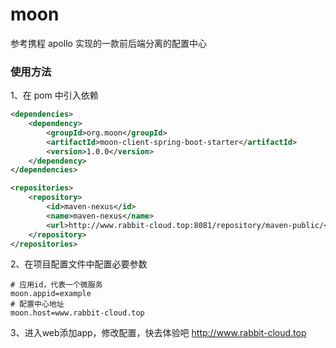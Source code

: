 # moon
参考携程 apollo 实现的一款前后端分离的配置中心

### 使用方法
1、在 pom 中引入依赖
```xml
<dependencies>
    <dependency>
        <groupId>org.moon</groupId>
        <artifactId>moon-client-spring-boot-starter</artifactId>
        <version>1.0.0</version>
    </dependency>
</dependencies>

<repositories>
    <repository>
        <id>maven-nexus</id>
        <name>maven-nexus</name>
        <url>http://www.rabbit-cloud.top:8081/repository/maven-public/</url>
    </repository>
</repositories>
```

2、在项目配置文件中配置必要参数
```properties
# 应用id，代表一个微服务
moon.appid=example
# 配置中心地址
moon.host=www.rabbit-cloud.top
```

3、进入web添加app，修改配置，快去体验吧
http://www.rabbit-cloud.top